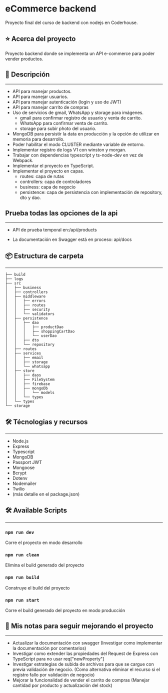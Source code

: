# eCommerce backend

Proyecto final del curso de backend con nodejs en Coderhouse.



## ⭐ Acerca del proyecto


Proyecto backend donde se implementa un API e-commerce para poder vender productos.

## 📝 Descripción

---

- API para manejar productos.
- API para manejar usuarios.
- API para manejar autenticación (login y uso de JWT)
- API para manejar carrito de compras
- Uso de servicios de gmail, WhatsApp y storage para imágenes.
  - gmail para confirmar registro de usuario y venta de carrito.
  - WhatsApp para confirmar venta de carrito.
  - storage para subir photo del usuario.
- MongoDB para persistir la data en producción y la opción de utilizar en memoria para desarrollo.
- Poder habilitar el modo CLUSTER mediante variable de entorno.
- Implementar registro de logs V1 con winston y morgan.
- Trabajar con dependencias typescript y ts-node-dev en vez de Webpack.
- Implementar el proyecto en TypeScript.
- Implementar el proyecto en capas.
  - routes: capa de rutas
  - controllers: capa de controladores
  - business: capa de negocio
  - persistence: capa de persistencia con implementación de repository, dto y dao.

## Prueba todas las opciones de la api

---

- API de prueba temporal en:/api/products

- La documentación en Swagger está en proceso: api/docs


## 📦 Estructura de carpeta

---

```
├── build
├── logs
├── src
│   ├── business
│   ├── controllers
│   ├── middleware
│   │   ├── errors
│   │   ├── routes
│   │   ├── security
│   │   └── validators
│   ├── persistence
│   │   ├── dao
│   │   │   ├── productDao
│   │   │   ├── shoppingCartDao
│   │   │   └── userDao
│   │   ├── dto
│   │   └── repository
│   ├── routes
│   ├── services
│   │   ├── email
│   │   ├── storage
│   │   └── whatsapp
│   ├── store
│   │   ├── daos
│   │   ├── FileSystem
│   │   ├── firebase
│   │   ├── mongoDb
│   │   │   └── models
│   │   └── types
│   └── types
└── storage

```

## 🛠️ Técnologias y recursos

---

- Node.js
- Express
- Typescript
- MongoDB
- Passport JWT
- Mongoose
- Bcrypt
- Dotenv
- Nodemailer
- Twilio
- (más detalle en el package.json)


## 🛠️ Available Scripts

---

### `npm run dev`

Corre el proyecto en modo desarrollo

### `npm run clean`

Elimina el build generado del proyecto

### `npm run build`

Construye el build del proyecto

### `npm run start`

Corre el build generado del proyecto en modo producción

## 🙌 Mis notas para seguir mejorando el proyecto

---

- Actualizar la documentación con swagger (Investigar como implementar la documentación por comentarios)
- Investigar como extender las propiedades del Request de Express con TypeScript para no usar req["newProperty"]
- Investigar estrategias de subida de archivos para que se cargue con previa validación de negocio. (Como alternativa eliminar el recurso si el registro fallo por validación de negocio)
- Mejorar la funcionalidad de vender el carrito de compras (Manejar cantidad por producto y actualización del stock)

<br>
<br>
<br>
